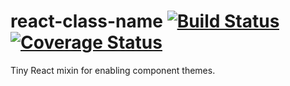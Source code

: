 # react-class-name [![Build Status](https://travis-ci.org/skidding/react-class-name.svg?branch=master)](https://travis-ci.org/skidding/react-class-name) [![Coverage Status](https://coveralls.io/repos/skidding/react-class-name/badge.svg)](https://coveralls.io/r/skidding/react-class-name)
Tiny React mixin for enabling component themes.
